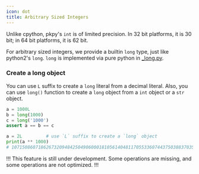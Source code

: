 ```yaml
---
icon: dot
title: Arbitrary Sized Integers
---
```


Unlike cpython, pkpy's `int` is of limited precision.
In 32 bit platforms, it is 30 bit;
in 64 bit platforms, it is 62 bit.

For arbitrary sized integers, we provide a builtin `long` type, just like python2's `long`.
`long` is implemented via pure python in [_long.py](https://github.com/blueloveTH/pocketpy/blob/main/python/_long.py).

### Create a long object

You can use `L` suffix to create a `long` literal from a decimal literal.
Also, you can use `long()` function to create a `long` object from a `int` object or a `str` object.

```python
a = 1000L
b = long(1000)
c = long('1000')
assert a == b == c
```

```python
a = 2L         # use `L` suffix to create a `long` object
print(a ** 1000)
# 10715086071862673209484250490600018105614048117055336074437503883703510511249361224931983788156958581275946729175531468251871452856923140435984577574698574803934567774824230985421074605062371141877954182153046474983581941267398767559165543946077062914571196477686542167660429831652624386837205668069376L
```

!!!
This feature is still under development.
Some operations are missing, and some operations are not optimized.
!!!